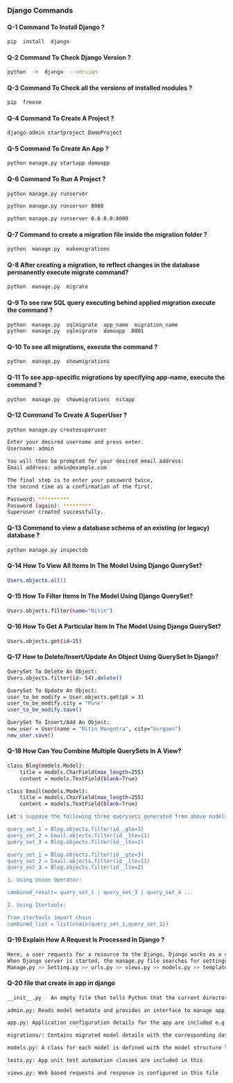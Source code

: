 ### Django Commands 

#### Q-1 Command To Install Django ?

```bash
pip  install  django

```

#### Q-2 Command To Check Django Version ? 

```bash
python  -m  django  --version

```

#### Q-3 Command To Check all the versions of installed modules ? 

```bash
pip  freeze

```

#### Q-4 Command To Create A Project ? 

```bash
django-admin startproject DamoProject

```

#### Q-5 Command To Create An App ? 

```bash
python manage.py startapp damoapp

```

#### Q-6 Command To Run A Project ?

```bash
python manage.py runserver

python manage.py runserver 8080

python manage.py runserver 0.0.0.0:8000

```

#### Q-7 Command to create a migration file inside the migration folder ?

```bash
python  manage.py  makemigrations

```

#### Q-8 After creating a migration, to reflect changes in the database permanently execute migrate command?

```bash
python  manage.py  migrate

```

#### Q-9 To see raw SQL query executing behind applied migration execute the command ? 

```bash
python  manage.py  sqlmigrate  app_name  migration_name
python  manage.py  sqlmigrate  damoapp  0001 


```

#### Q-10 To see all migrations, execute the command ? 

```bash
python  manage.py  showmigrations

```

#### Q-11 To see app-specific migrations by specifying app-name, execute the command ? 

```bash
python  manage.py  showmigrations  nitapp

```

#### Q-12 Command To Create A SuperUser ? 

```bash
python manage.py createsuperuser

Enter your desired username and press enter.
Username: admin

You will then be prompted for your desired email address:
Email address: admin@example.com

The final step is to enter your password twice, 
the second time as a confirmation of the first.

Password: **********
Password (again): *********
Superuser created successfully.

```

#### Q-13 Command to view a database schema of an existing (or legacy) database ? 

```bash
python manage.py inspectdb

```

#### Q-14 How To View All Items In The Model Using Django QuerySet?

```bash
Users.objects.all()

```

#### Q-15 How To Filter Items In The Model Using Django QuerySet?

```bash
Users.objects.filter(name="Nitin")

```

#### Q-16 How To Get A Particular Item In The Model Using Django QuerySet?

```bash
Users.objects.get(id=25)

```

#### Q-17 How to Delete/Insert/Update An Object Using QuerySet In Django?

```bash
QuerySet To Delete An Object:
Users.objects.filter(id= 54).delete()

QuerySet To Update An Object:
user_to_be_modify = User.objects.get(pk = 3)
user_to_be_modify.city = "Pune"
user_to_be_modify.save()

QuerySet To Insert/Add An Object:
new_user = User(name = "Nitin Mangotra", city="Gurgaon")
new_user.save()

```

#### Q-18 How Can You Combine Multiple QuerySets In A View?

```bash
class Blog(models.Model):
    title = models.CharField(max_length=255)
    content = models.TextField(blank=True)

class Email(models.Model):
    title = models.CharField(max_length=255)
    content = models.TextField(blank=True)

Let's suppose the following three querysets generated from above models, that you want to combine.

query_set_1 = Blog.objects.filter(id__gte=3)
query_set_2 = Email.objects.filter(id__lte=11)
query_set_3 = Blog.objects.filter(id__lte=2)

query_set_1 = Blog.objects.filter(id__gte=3)
query_set_2 = Email.objects.filter(id__lte=11)
query_set_3 = Blog.objects.filter(id__lte=2)

1. Using Union Operator:  

combined_result= query_set_1 | query_set_3 | query_set_4 ...

2. Using Itertools:

from itertools import chain 
combined_list = list(chain(query_set_1,query_set_2))

```

#### Q-19 Explain How A Request Is Processed In Django ?

```bash
Here, a user requests for a resource to the Django, Django works as a controller and check to the available resource in URL.
When Django server is started, the manage.py file searches for settings.py file, which contains information of all the applications installed in the project, middleware used, database connections and path to the main urls config.
Manage.py >> Setting.py >> urls.py >> views.py >> models.py >> templates

```

#### Q-20 file that create in app in django

```bash
__init__.py - An empty file that tells Python that the current directory should be considered as a Python package

admin.py: Reads model metadata and provides an interface to manage app content

app.py: Application configuration details for the app are included e.g custom app name.

migrations/: Contains migrated model details with the corresponding database table structure

models.py: A class for each model is defined with the model structure layout

tests.py: App unit test automation classes are included in this

views.py: Web based requests and response is configured in this file

```